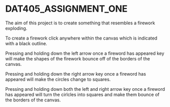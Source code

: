 # DAT405_ASSIGNMENT_ONE


The aim of this project is to create something that resembles a firework exploding.

To create a firework click anywhere within the canvas which is indicated with a black outline.

Pressing and holding down the left arrow once a fireword has appeared key will make the shapes of the firework bounce off of the borders of the canvas.

Pressing and holding down the right arrow key once a fireword has appeared will make the circles change to squares.

Pressing and holding down both the left and right arrow key once a fireword has appeared will turn the cirlcles into squares and make them bounce of the borders of the canvas.
